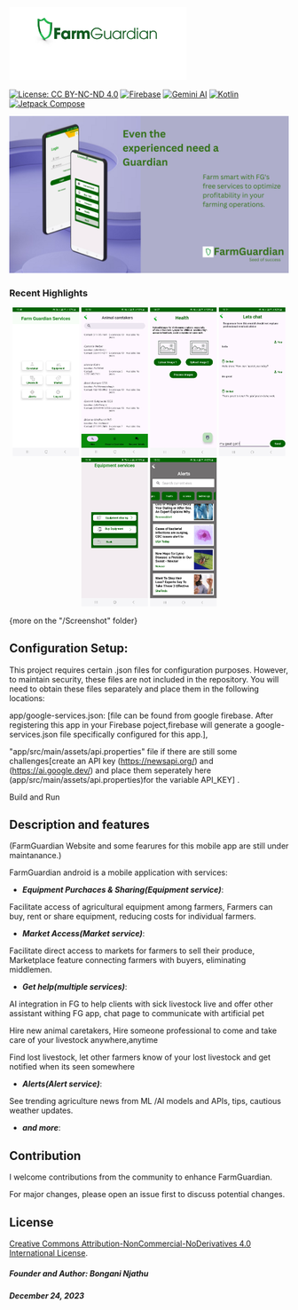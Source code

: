  <img src="images/screenshots/FarmGuardian.png" alt="logo" width="320">
 
[![License: CC BY-NC-ND 4.0](https://img.shields.io/badge/License-CC%20BY--NC--ND%204.0-lightgrey.svg?style=for-the-badge&labelColor=lightgrey)](https://creativecommons.org/licenses/by-nc-nd/4.0/)
[![Firebase](https://img.shields.io/badge/Firebase-FFCA28.svg?style=for-the-badge&logo=firebase&logoColor=black&labelColor=FFCA28)](https://firebase.google.com/)
[![Gemini AI](https://img.shields.io/badge/Gemini%20AI-000000.svg?style=for-the-badge&logo=gemini&logoColor=white&labelColor=000000)](https://example.com/gemini-ai/)
[![Kotlin](https://img.shields.io/badge/Kotlin-0095D5.svg?style=for-the-badge&logo=kotlin&logoColor=white&labelColor=0095D5)](https://kotlinlang.org/)
[![Jetpack Compose](https://img.shields.io/badge/Jetpack%20Compose-00557e.svg?style=for-the-badge&logo=android&logoColor=white&labelColor=00557e)](https://developer.android.com/jetpack/compose)



<img src="images/screenshots/FG.png" alt="App serviices,Home" width="820">

### Recent Highlights

<p align="center">

 <img src="images/screenshots/Screenshot_20240329_154609.jpg" alt="App serviices,Home" width="120">
<img src="images/screenshots/Screenshot_20240329_165057.jpg" alt="App serviices,Home" width="120">
<img src="images/screenshots/Screenshot_20240409_140749.jpg" alt="AI " width="120">
<img src="images/screenshots/Screenshot_20240411_193102.jpg" alt="AI chat services" width="120">
<img src="images/screenshots/Screenshot_20240317_153631.jpg" alt="Equipment services" width="120">
<img src="images/screenshots/Screenshot_20240401_180231.jpg" alt="Become Animal caretaker" width="120">

{more on the "/Screenshot" folder}

## Configuration Setup:


This project requires certain .json files for configuration purposes. However, to maintain security, these files are not included in the repository. You will need to obtain these files separately and place them in the following locations:

app/google-services.json: [file can be found from google firebase. After registering this app in your Firebase poject,firebase will generate a google-services.json file specifically configured for this app.],

"app/src/main/assets/api.properties" file if there are still some challenges[create an API key (https://newsapi.org/) and (https://ai.google.dev/) and place them seperately here (app/src/main/assets/api.properties)for the variable API_KEY] .

Build and Run

## Description and features

(FarmGuardian Website and some fearures for this mobile app are still under maintanance.)

FarmGuardian  android is a mobile application with services:

- **_Equipment Purchaces & Sharing(Equipment service)_**:

Facilitate access of agricultural equipment among farmers, Farmers can buy, rent or share equipment, reducing costs for individual farmers.

- **_Market Access(Market service)_**:

Facilitate direct access to markets for farmers to sell their produce, Marketplace feature connecting farmers with buyers, eliminating middlemen.

- **_Get help(multiple services)_**:

 AI integration in FG to help clients with sick livestock live and offer other assistant withing FG app, chat page to communicate with artificial pet

 Hire new animal caretakers, Hire someone professional to come and take care of your livestock anywhere,anytime

 Find lost livestock, let other farmers know of your lost livestock and get notified when its seen somewhere

- **_Alerts(Alert service)_**:

See trending agriculture news from ML /AI models and APIs, tips, cautious weather updates.

- **_and more_**:



## Contribution

I welcome contributions from the community to enhance FarmGuardian. 

For major changes, please open an issue first to discuss potential changes.

## License

[Creative Commons Attribution-NonCommercial-NoDerivatives 4.0 International License](LICENSE.md).


##### Founder and Author: Bongani Njathu

##### December 24, 2023

